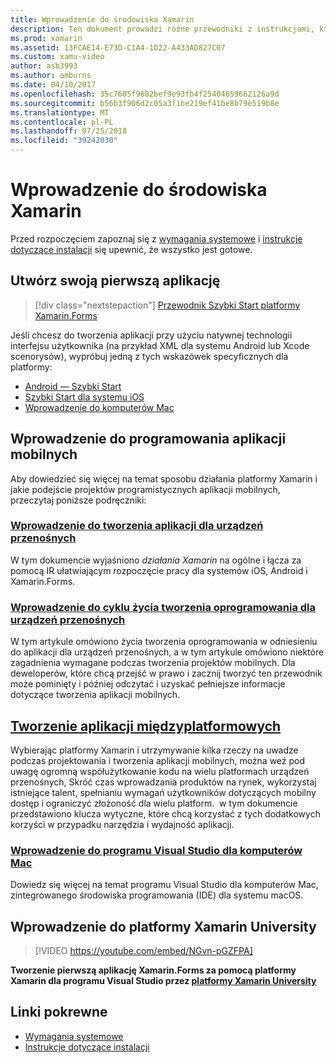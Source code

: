 ```yaml
---
title: Wprowadzenie do środowiska Xamarin
description: Ten dokument prowadzi różne przewodniki z instrukcjami, które opisują sposób rozpoczęcia pracy z programowaniem platformy Xamarin. Połączonej zawartości w tym artykule omówiono sposób tworzenia pierwszej aplikacji zawiera ogólne wprowadzenie do programowania aplikacji mobilnych i zajmuje się szkoleń Xamarin University.
ms.prod: xamarin
ms.assetid: 13FCAE14-E73D-C1A4-1D22-A433AD827C07
ms.custom: xamu-video
author: asb3993
ms.author: amburns
ms.date: 04/10/2017
ms.openlocfilehash: 35c7605f9682bef9e93fb4f25404659662126a9d
ms.sourcegitcommit: b56b3f906d2c05a3f1be219ef41be8b79e519b8e
ms.translationtype: MT
ms.contentlocale: pl-PL
ms.lasthandoff: 07/25/2018
ms.locfileid: "39242030"
---
```

# <a name="getting-started-with-xamarin"></a>Wprowadzenie do środowiska Xamarin

Przed rozpoczęciem zapoznaj się z [wymagania systemowe](requirements.md) i [instrukcje dotyczące instalacji](installation/index.md) się upewnić, że wszystko jest gotowe.

## <a name="build-your-first-app"></a>Utwórz swoją pierwszą aplikację

> [!div class="nextstepaction"]
> [Przewodnik Szybki Start platformy Xamarin.Forms](~/xamarin-forms/get-started/hello-xamarin-forms/quickstart.md)

Jeśli chcesz do tworzenia aplikacji przy użyciu natywnej technologii interfejsu użytkownika (na przykład XML dla systemu Android lub Xcode scenorysów), wypróbuj jedną z tych wskazówek specyficznych dla platformy:

- [Android — Szybki Start](~/android/get-started/hello-android/hello-android-quickstart.md)
- [Szybki Start dla systemu iOS](~/ios/get-started/hello-ios/hello-ios-quickstart.md)
- [Wprowadzenie do komputerów Mac](~/mac/get-started/hello-mac.md)

## <a name="getting-started-with-mobile-development"></a>Wprowadzenie do programowania aplikacji mobilnych

Aby dowiedzieć się więcej na temat sposobu działania platformy Xamarin i jakie podejście projektów programistycznych aplikacji mobilnych, przeczytaj poniższe podręczniki:

### <a name="introduction-to-mobile-developmentcross-platformget-startedintroduction-to-mobile-developmentmd"></a>[Wprowadzenie do tworzenia aplikacji dla urządzeń przenośnych](~/cross-platform/get-started/introduction-to-mobile-development.md)

W tym dokumencie wyjaśniono *działania Xamarin* na ogólne i łącza za pomocą IR ułatwiającym rozpoczęcie pracy dla systemów iOS, Android i Xamarin.Forms.

### <a name="introduction-to-the-mobile-software-development-lifecyclecross-platformget-startedintroduction-to-mobile-sdlcmd"></a>[Wprowadzenie do cyklu życia tworzenia oprogramowania dla urządzeń przenośnych](~/cross-platform/get-started/introduction-to-mobile-sdlc.md)

W tym artykule omówiono życia tworzenia oprogramowania w odniesieniu do aplikacji dla urządzeń przenośnych, a w tym artykule omówiono niektóre zagadnienia wymagane podczas tworzenia projektów mobilnych. Dla deweloperów, które chcą przejść w prawo i zacznij tworzyć ten przewodnik może pominięty i później odczytać i uzyskać pełniejsze informacje dotyczące tworzenia aplikacji mobilnych.

## <a name="building-cross-platform-applicationscross-platformapp-fundamentalsbuilding-cross-platform-applicationsindexmd"></a>[Tworzenie aplikacji międzyplatformowych](~/cross-platform/app-fundamentals/building-cross-platform-applications/index.md)

Wybierając platformy Xamarin i utrzymywanie kilka rzeczy na uwadze podczas projektowania i tworzenia aplikacji mobilnych, można weź pod uwagę ogromną współużytkowanie kodu na wielu platformach urządzeń przenośnych, Skróć czas wprowadzania produktów na rynek, wykorzystaj istniejące talent, spełnianiu wymagań użytkowników dotyczących mobilny dostęp i ograniczyć złożoność dla wielu platform. &nbsp;w tym dokumencie przedstawiono klucza wytyczne, które chcą korzystać z tych dodatkowych korzyści w przypadku narzędzia i wydajność aplikacji.

### <a name="introducing-visual-studio-for-machttpsdocsmicrosoftcomvisualstudiomac"></a>[Wprowadzenie do programu Visual Studio dla komputerów Mac](https://docs.microsoft.com/visualstudio/mac/)

Dowiedz się więcej na temat programu Visual Studio dla komputerów Mac, zintegrowanego środowiska programowania (IDE) dla systemu macOS.

## <a name="get-started-with-xamarin-university"></a>Wprowadzenie do platformy Xamarin University

> [!VIDEO https://youtube.com/embed/NGvn-pGZFPA]

**Tworzenie pierwszą aplikację Xamarin.Forms za pomocą platformy Xamarin dla programu Visual Studio przez [platformy Xamarin University](https://university.xamarin.com)**

## <a name="related-links"></a>Linki pokrewne

- [Wymagania systemowe](requirements.md)
- [Instrukcje dotyczące instalacji](~/cross-platform/get-started/installation/index.md)
